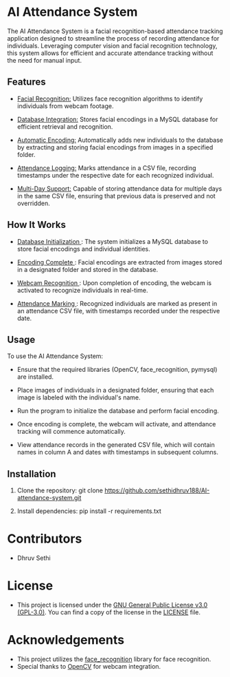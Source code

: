 # **AI Attendance System**
The AI Attendance System is a facial recognition-based attendance tracking application designed to streamline the process of recording attendance for individuals. Leveraging computer vision and facial recognition technology, this system allows for efficient and accurate attendance tracking without the need for manual input.

## **Features**
- <ins>Facial Recognition:</ins> Utilizes face recognition algorithms to identify individuals from webcam footage.

- <ins>Database Integration:</ins> Stores facial encodings in a MySQL database for efficient retrieval and recognition.

- <ins>Automatic Encoding:</ins> Automatically adds new individuals to the database by extracting and storing facial encodings from images in a specified folder.

- <ins>Attendance Logging:</ins> Marks attendance in a CSV file, recording timestamps under the respective date for each recognized individual.

- <ins>Multi-Day Support:</ins> Capable of storing attendance data for multiple days in the same CSV file, ensuring that previous data is preserved and not overridden.

## **How It Works**
- <ins> Database Initialization </ins>: The system initializes a MySQL database to store facial encodings and individual identities.

- <ins> Encoding Complete </ins>: Facial encodings are extracted from images stored in a designated folder and stored in the database.

- <ins> Webcam Recognition </ins>: Upon completion of encoding, the webcam is activated to recognize individuals in real-time.

- <ins> Attendance Marking </ins>: Recognized individuals are marked as present in an attendance CSV file, with timestamps recorded under the respective date.


## **Usage**
To use the AI Attendance System:

- Ensure that the required libraries (OpenCV, face_recognition, pymysql) are installed.

- Place images of individuals in a designated folder, ensuring that each image is labeled with the individual's name.

- Run the program to initialize the database and perform facial encoding.

- Once encoding is complete, the webcam will activate, and attendance tracking will commence automatically.

- View attendance records in the generated CSV file, which will contain names in column A and dates with timestamps in subsequent columns.

## **Installation**
1. Clone the repository:
git clone https://github.com/sethidhruv188/AI-attendance-system.git

2. Install dependencies:
pip install -r requirements.txt


# **Contributors**
- Dhruv Sethi

# **License**
- This project is licensed under the [GNU General Public License v3.0 (GPL-3.0)](https://opensource.org/licenses/GPL-3.0). You can find a copy of the license in the [LICENSE](LICENSE) file.

# **Acknowledgements**
- This project utilizes the [face_recognition](https://github.com/ageitgey/face_recognition) library for face recognition.
- Special thanks to [OpenCV](https://opencv.org/) for webcam integration.

